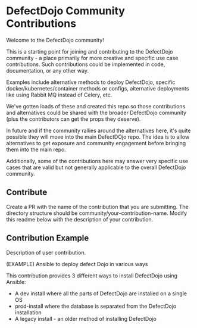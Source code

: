 # DefectDojo Community Contributions

Welcome to the DefectDojo community!

This is a starting point for joining and contributing to the DefectDojo community - a place primarily for more creative and specific use case contributions. Such contributions could be implemented in code, documentation, or any other way.

Examples include alternative methods to deploy DefectDojo, specific docker/kubernetes/container methods or configs, alternative deployments like using Rabbit MQ instead of Celery, etc.

We've gotten loads of these and created this repo so those contributions and alternatives could be shared with the broader DefectDojo community (plus the contributors can get the props they deserve).

In future and if the community rallies around the alternatives here, it's quite possible they will move into the main DefectDOjo repo.  The idea is to allow alternatives to get exposure and community engagement before bringing them into the main repo.  

Additionally, some of the contributions here may answer very specific use cases that are valid but not generally applicable to the overall DefectDojo community.  

## Contribute

Create a PR with the name of the contribution that you are submitting. The directory structure should be community/your-contribution-name. Modify this readme below with the description of your contribution.

## Contribution Example
Description of user contribution.

(EXAMPLE) Ansible to deploy defect Dojo in various ways

This contribution provides 3 different ways to install DefectDojo using Ansible:

* A dev install where all the parts of DefectDojo are installed on a single OS
* prod-install where the database is separated from the DefectDojo installation
* A legacy install - an older method of installing DefectDojo
